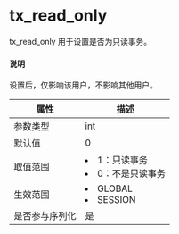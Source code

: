 # tx_read_only

tx_read_only 用于设置是否为只读事务。

  <main id="notice" type='explain'>
    <h4>说明</h4>
    <p>设置后，仅影响该用户，不影响其他用户。</p>
  </main>

| **属性**  |                                                   **描述**                                                    |
|---------|-------------------------------------------------------------------------------------------------------------|
| 参数类型    | int                                                                                                         |
| 默认值     | 0                                                                                                           |
| 取值范围    | <li> 1：只读事务   <li> 0：不是只读事务    |
| 生效范围    | <li> GLOBAL   <li> SESSION     |
| 是否参与序列化 | 是                                                                                                           |
